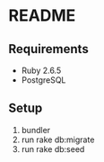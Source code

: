 # README

## Requirements
  - Ruby 2.6.5
  - PostgreSQL

## Setup
  1. bundler
  2. run rake db:migrate
  3. run rake db:seed
